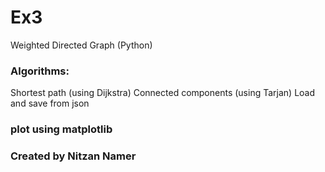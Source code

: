 # Ex3

Weighted Directed Graph (Python)

### Algorithms:
  Shortest path (using Dijkstra)
  Connected components (using Tarjan)
  Load and save from json
 
### plot using matplotlib
### Created by Nitzan Namer
